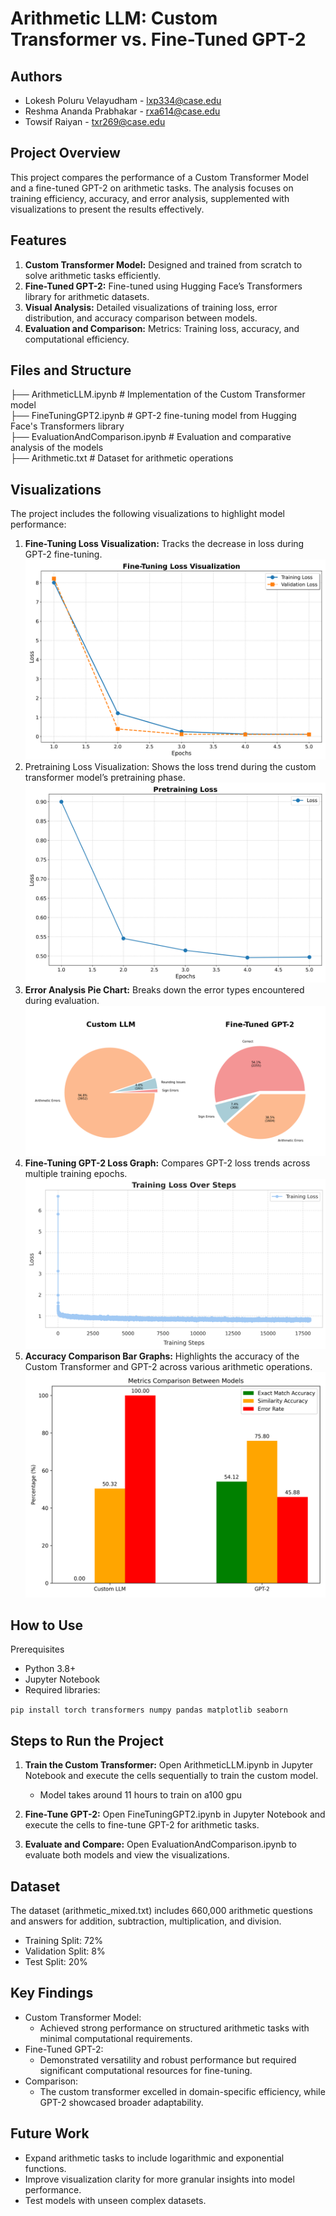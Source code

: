 # Arithmetic LLM: Custom Transformer vs. Fine-Tuned GPT-2

## Authors

- Lokesh Poluru Velayudham - lxp334@case.edu
- Reshma Ananda Prabhakar - rxa614@case.edu
- Towsif Raiyan - txr269@case.edu

## Project Overview

This project compares the performance of a Custom Transformer Model and a fine-tuned GPT-2 on arithmetic tasks. The analysis focuses on training efficiency, accuracy, and error analysis, supplemented with visualizations to present the results effectively.

## Features
1.	**Custom Transformer Model:**
    Designed and trained from scratch to solve arithmetic tasks efficiently.
2.	**Fine-Tuned GPT-2:**
    Fine-tuned using Hugging Face’s Transformers library for arithmetic datasets.
3.	**Visual Analysis:**
    Detailed visualizations of training loss, error distribution, and accuracy comparison between models.
4.	**Evaluation and Comparison:**
    Metrics: Training loss, accuracy, and computational efficiency.

## Files and Structure

├── ArithmeticLLM.ipynb           # Implementation of the Custom Transformer model  
├── FineTuningGPT2.ipynb          # GPT-2 fine-tuning model from Hugging Face's Transformers library  
├── EvaluationAndComparison.ipynb # Evaluation and comparative analysis of the models  
├── Arithmetic.txt                # Dataset for arithmetic operations  

## Visualizations

The project includes the following visualizations to highlight model performance:

1.	**Fine-Tuning Loss Visualization:**
    Tracks the decrease in loss during GPT-2 fine-tuning.
    ![Fine-Tuning Loss Visualization](./Visualizations/ArithmeticLLM_Finetuning_Loss_Visualization%20(1).png)
2.	Pretraining Loss Visualization:
    Shows the loss trend during the custom transformer model’s pretraining phase.
    ![Pretraining Loss Visualization](./Visualizations/ArithmeticLLM_Pretraining_Loss_Visualization%20(1).png)
3.	**Error Analysis Pie Chart:**
    Breaks down the error types encountered during evaluation.
    ![Error Analysis Pie Chart](./Visualizations/Error_analysis_pie_charts.png)
4.	**Fine-Tuning GPT-2 Loss Graph:**
    Compares GPT-2 loss trends across multiple training epochs.
    ![Fine-Tuning GPT-2 Loss Graph](./Visualizations/FineTuning_GPT2_Loss_Plot.png)
5.	**Accuracy Comparison Bar Graphs:**
    Highlights the accuracy of the Custom Transformer and GPT-2 across various arithmetic operations.
    ![Accuracy Comparison Bar Graphs](./Visualizations/accuracy_comparison_bar_graphs.png)

## How to Use

Prerequisites
- Python 3.8+
- Jupyter Notebook
- Required libraries:

`pip install torch transformers numpy pandas matplotlib seaborn` 



## Steps to Run the Project
1.	**Train the Custom Transformer:**
    Open ArithmeticLLM.ipynb in Jupyter Notebook and execute the cells sequentially to train the custom model.
    - Model takes around 11 hours to train on a100 gpu
  
2.	**Fine-Tune GPT-2:**
    Open FineTuningGPT2.ipynb in Jupyter Notebook and execute the cells to fine-tune GPT-2 for arithmetic tasks.
3.	**Evaluate and Compare:**
    Open EvaluationAndComparison.ipynb to evaluate both models and view the visualizations.

## Dataset

The dataset (arithmetic_mixed.txt) includes 660,000 arithmetic questions and answers for addition, subtraction, multiplication, and division.
- Training Split: 72%
- Validation Split: 8%
- Test Split: 20%


## Key Findings
- Custom Transformer Model:
    - Achieved strong performance on structured arithmetic tasks with minimal computational requirements.
- Fine-Tuned GPT-2:
    - Demonstrated versatility and robust performance but required significant computational resources for fine-tuning.
- Comparison:
    - The custom transformer excelled in domain-specific efficiency, while GPT-2 showcased broader adaptability.

## Future Work
- Expand arithmetic tasks to include logarithmic and exponential functions.
- Improve visualization clarity for more granular insights into model performance.
- Test models with unseen complex datasets.
